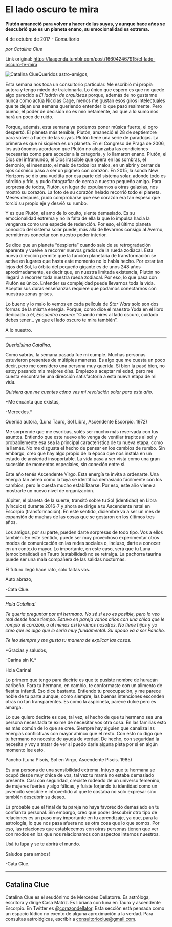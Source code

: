 # El lado oscuro te mira

**Plutón amaneció para volver a hacer de las suyas, y aunque hace años se descubrió que es un planeta enano, su emocionalidad es extrema.**

4 de octubre de 2017 - Consultorio

_por Catalina Clue_

Link original: https://laagenda.tumblr.com/post/166042467915/el-lado-oscuro-te-mira

![Catalina Clue](https://64.media.tumblr.com/7057cbdfb9431bc958565a8968ec7b28/tumblr_inline_pk0ctd0cm81t6q87u_500.jpg)Queridos astro-amigos,

Esta semana nos toca un consultorio particular. Me escribió mi propia autora y tengo miedo de traicionarla. Lo único que espero es que no quede algo parecido a *El ladrón de orquídeas* porque, además de no gustarme nunca cómo actúa Nicolas Cage, menos me gustan esos giros intelectuales que te dejan una semana queriendo entender lo que pasó realmente. Pero bueno, el poder de decisión no es mío netamente, así que a lo sumo nos hará un poco de ruido.

Porque, además, esta semana ya podemos poner música fuerte, el ogro despertó. El planeta más temible, Plutón, amaneció el 28 de septiembre para volver a hacer de las suyas. Plutón tiene una serie de paradojas. La primera es que ni siquiera es un planeta. En el Congreso de Praga de 2006, los astrónomos acordaron que Plutón no alcanzaba las condiciones necesarias como para acceder a la categoría, y lo llamaron enano. Plutón, el Dios del inframundo, el Dios irascible que opera en las sombras, el demonio, el insensato, el malo de todos los malos, en un abrir y cerrar de ojos cósmico pasó a ser un pigmeo con corazón. En 2015, la sonda New Horizons se dio una vueltita por esa parte del sistema solar, adonde todo es sórdido y frío, y pudo fotografiar de cerca a nuestro pequeño amigo. Para sorpresa de todos, Plutón, en lugar de expulsarnos a otras galaxias, nos mostró su corazón. La foto de su corazón helado recorrió todo el planeta. Meses después, pudo comprobarse que ese corazón era tan espeso que torció su propio eje y desvió su rumbo.

Y es que Plutón, el amo de lo oculto, siente demasiado. Es su emocionalidad extrema y no la falta de ella la que lo impulsa hacia la venganza como una especie de redención. Por eso, el último planeta conocido del sistema solar puede, más allá de llevarnos consigo al Averno, permitirnos conectar con nuestro poder interior.

Se dice que un planeta “despierta” cuando sale de su retrogradación aparente y vuelve a recorrer nuevos grados de la rueda zodiacal. Esta nueva dirección permite que la función planetaria de transformación se active en lugares que hasta este momento no lo había hecho. Por estar tan lejos del Sol, la órbita del pequeño gigante es de unos 248 años aproximadamente, es decir que, en nuestra limitada existencia, Plutón no llegará a recorrer toda nuestra rueda zodiacal. Por eso, lo que pasa con Plutón es único. Entender su complejidad puede llevarnos toda la vida. Aceptar sus duras enseñanzas requiere que podamos conectarnos con nuestras zonas grises.

Lo bueno y lo malo lo vemos en cada película de *Star Wars* solo son dos formas de la misma energía. Porque, como dice el maestro Yoda en el libro dedicado a él, *Encuentro oscuro*: “Cuando mires al lado oscuro, cuidado debes tener… ya que el lado oscuro te mira también”.

A lo nuestro.



---

*Queridísima Catalina,*

Como sabrás, la semana pasada fue mi cumple. Muchas personas estuvieron presentes de múltiples maneras. Es algo que me cuesta un poco decir, pero me considero una persona muy querida. Si bien la pasé bien, no estoy pasando mis mejores días. Empiezo a aceptar mi edad, pero me cuesta encontrarle una dirección satisfactoria a esta nueva etapa de mi vida.

*Quisiera que me cuentes cómo ves mi revolución solar para este año.*

*Me encanta que existas,  

-Mercedes.*

Querida autora, (Luna Tauro, Sol Libra, Ascendente Escorpio. 1972)

Me sorprende que me escribas, solés ser mucho más reservada con tus asuntos. Entiendo que este nuevo año venga de ventilar trapitos al sol y probablemente esa sea la principal característica de tu nueva etapa, como la llamás. No me disgusta el hecho de pensar en los cambios de rumbo. Sin embargo, creo que hay algo propio de la época que nos instala en un estado de ansiedad insoportable. La vida pasa a ser vista como una gran sucesión de momentos especiales, sin conexión entre si. 

Este año tenés Ascendente Virgo. Esta energía te invita a ordenarte. Una energía tan aérea como la tuya se identifica demasiado fácilmente con los cambios, pero le cuesta mucho estabilizarse. Por eso, este año viene a mostrarte un nuevo nivel de organización.

Júpiter, el planeta de la suerte, transitó sobre tu Sol (identidad) en Libra (vínculos) durante 2016-7 y ahora se dirige a tu Ascendente natal en Escorpio (transformación). En este sentido, diciembre va a ser un mes de expansión de muchas de las cosas que se gestaron en los últimos tres años.

Los amigos, por su parte, pueden darte sorpresas de todo tipo. Vos a ellos también. En este sentido, puede ser muy provechoso experimentar otros modos de comunicación en las redes sociales o, incluso, darte a conocer en un contexto mayor. Lo importante, en este caso, será que tu Luna (emocionalidad) en Tauro (estabilidad) no se retraiga. La pachorra taurina puede ser una mala compañera de las salidas nocturnas.

El futuro llegó hace rato, solo faltas vos.

Auto abrazo,  

-Cata Clue.



---

*Hola Catalina!*

*Te quería preguntar por mi hermano. No sé si eso es posible, pero lo veo mal desde hace tiempo. Estuvo en pareja varios años con una chica que le rompió el corazón, o al menos así lo vimos nosotros. No tiene hijos y yo creo que es algo que le sería muy fundamental. Su apodo va a ser Pancho.*

*Te leo siempre y me gusta tu manera de explicar las cosas.*

*Gracias y saludos,

-Carina sin K.*

Hola Carina!

Lo primero que tengo para decirte es que te pusiste nombre de huracán caribeño. Para tu hermano, en cambio, te conformaste con un alimento de fiestita infantil. Eso dice bastante. Entiendo tu preocupación, y me parece noble de tu parte aunque, como siempre, las buenas intenciones esconden otras no tan transparentes. Es como la aspirineta, parece dulce pero es amarga.

Lo que quiero decirte es que, tal vez, el hecho de que tu hermano sea una persona necesitada te exime de necesitar vos otra cosa. En las familias esto es más común de lo que se cree. Siempre hay alguien que canaliza las energías conflictivas con mayor ahínco que el resto. Con esto no digo que tu hermano no necesite de ayuda de verdad. De hecho, con seguridad la necesita y voy a tratar de ver si puedo darle alguna pista por si en algún momento lee esto.

Pancho (Luna Piscis, Sol en Virgo, Ascendente Piscis. 1985)

Es una persona de una sensibilidad extrema. Intuyo que tu hermana se ocupó desde muy chica de vos, tal vez tu mamá no estaba demasiado presente. Casi con seguridad, creciste rodeado de un universo femenino, de mujeres fuertes y algo fálicas, y fuiste forjando tu identidad como un jovencito sensible e introvertido al que le costaba no solo expresar sino también descubrir su deseo. 

Es probable que el final de tu pareja no haya favorecido demasiado en tu confianza personal. Sin embargo, creo que poder descubrir otro tipo de relaciones es un paso muy importante en tu aprendizaje, ya que, para la astrología, lo que nos pasa afuera no es otra cosa que lo que somos. Por eso, las relaciones que establecemos con otras personas tienen que ver con modos en los que nos relacionamos con aspectos internos nuestros. 

Usá tu lupa y se te abrirá el mundo.

Saludos para ambos!  

-Cata Clue.

  




---

 Catalina Clue
--------------

 Catalina Clue es el seudónimo de Mercedes Dellatorre. Es astróloga, escritora y dirige Casa Matriz. Es libriana con luna en Tauro y ascendente Escorpio. En Twitter es [@corazondellator](https://twitter.com/corazondellator). Esta sección está pensada como un espacio lúdico no exento de alguna aproximación a la verdad. Para consultas astrológicas, escribir a [consultorioclue@gmail.com](mailto:consultorioclue@gmail.com). 


